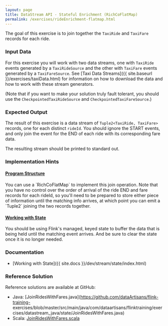 ```yaml
---
layout: page
title: DataStream API - Stateful Enrichment (RichCoFlatMap)
permalink: /exercises/rideEnrichment-flatmap.html
---
```


The goal of this exercise is to join together the `TaxiRide` and `TaxiFare` records for each ride.

### Input Data

For this exercise you will work with two data streams, one with `TaxiRide` events generated by a `TaxiRideSource` and the other with `TaxiFare` events generated by a `TaxiFareSource`. See [Taxi Data Streams]({{ site.baseurl }}/exercises/taxiData.html) for information on how to download the data and how to work with these stream generators.

(Note that if you want to make your solution truly fault tolerant, you should use the `CheckpointedTaxiRideSource` and `CheckpointedTaxiFareSource`.)

### Expected Output

The result of this exercise is a data stream of `Tuple2<TaxiRide, TaxiFare>` records, one for each distinct `rideId`. You should ignore the START events, and only join the event for the END of each ride with its corresponding fare data.

The resulting stream should be printed to standard out.

### Implementation Hints

<div class="panel-group" id="accordion" role="tablist" aria-multiselectable="true">
  <div class="panel panel-default">
    <div class="panel-heading" role="tab" id="headingOne">
      <h4 class="panel-title">
        <a class="collapsed" role="button" data-toggle="collapse" data-parent="#accordion" href="#collapseOne" aria-expanded="false" aria-controls="collapseOne">
Program Structure
        </a>
      </h4>
    </div>
    <div id="collapseOne" class="panel-collapse collapse" role="tabpanel" aria-labelledby="headingOne">
      <div class="panel-body" markdown="span">
You can use a `RichCoFlatMap` to implement this join operation. Note that you have no control over the order of arrival of the ride END and fare records for each rideId, so you'll need to be prepared to store either piece of information until the matching info arrives, at which point you can emit a `Tuple2<TaxiRide, TaxiFare>` joining the two records together.
      </div>
    </div>
  </div>
  <div class="panel panel-default">
    <div class="panel-heading" role="tab" id="headingTwo">
      <h4 class="panel-title">
        <a class="collapsed" role="button" data-toggle="collapse" data-parent="#accordion" href="#collapseTwo" aria-expanded="false" aria-controls="collapseTwo">
Working with State
        </a>
      </h4>
    </div>
    <div id="collapseTwo" class="panel-collapse collapse" role="tabpanel" aria-labelledby="headingTwo">
      <div class="panel-body" markdown="span">
You should be using Flink's managed, keyed state to buffer the data that is being held until the matching event arrives. And be sure to clear the state once it is no longer needed.
      </div>
    </div>
  </div>
</div>

### Documentation

- [Working with State]({{ site.docs }}/dev/stream/state/index.html)

### Reference Solution

Reference solutions are available at GitHub:

- Java: [JoinRidesWithFares.java](https://github.com/dataArtisans/flink-training-
exercises/blob/master/src/main/java/com/dataartisans/flinktraining/exercises/datastream_java/state/JoinRidesWithFares.java)
- Scala: [JoinRidesWithFares.scala](https://github.com/dataArtisans/flink-training-exercises/blob/master/src/main/scala/com/dataartisans/flinktraining/exercises/datastream_scala/state/JoinRidesWithFares.scala)
